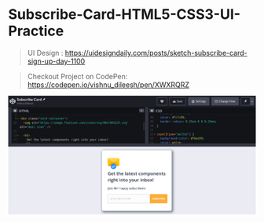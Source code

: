 # Subscribe-Card-HTML5-CSS3-UI-Practice

> UI Design : https://uidesigndaily.com/posts/sketch-subscribe-card-sign-up-day-1100


> Checkout Project on CodePen: https://codepen.io/vishnu_dileesh/pen/XWXRQRZ


![Subscribe Card CodePen UI Dev Project Screenshot](SubscribeCard_CodePen_UI_Dev_Project_Screenshot.png)
